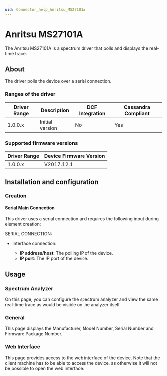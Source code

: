 ```yaml
---
uid: Connector_help_Anritsu_MS27101A
---
```


# Anritsu MS27101A

The Anritsu MS27101A is a spectrum driver that polls and displays the real-time trace.

## About

The driver polls the device over a serial connection.

### Ranges of the driver

| **Driver Range** | **Description** | **DCF Integration** | **Cassandra Compliant** |
|------------------|-----------------|---------------------|-------------------------|
| 1.0.0.x          | Initial version | No                  | Yes                     |

### Supported firmware versions

| **Driver Range** | **Device Firmware Version** |
|------------------|-----------------------------|
| 1.0.0.x          | V2017.12.1                  |

## Installation and configuration

### Creation

#### Serial Main Connection

This driver uses a serial connection and requires the following input during element creation:

SERIAL CONNECTION:

- Interface connection:

  - **IP address/host**: The polling IP of the device.
  - **IP port**: The IP port of the device.

## Usage

### Spectrum Analyzer

On this page, you can configure the spectrum analyzer and view the same real-time trace as would be visible on the analyzer itself.

### General

This page displays the Manufacturer, Model Number, Serial Number and Firmware Package Number.

### Web Interface

This page provides access to the web interface of the device. Note that the client machine has to be able to access the device, as otherwise it will not be possible to open the web interface.
